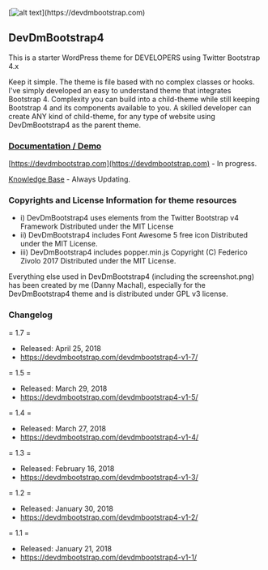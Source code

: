 [![alt text](https://devdmbootstrap.com/wp-content/uploads/DevDmBootstrap4-final-1.png "https://devdmbootstrap.com")](https://devdmbootstrap.com)


## DevDmBootstrap4

This is a starter WordPress theme for DEVELOPERS using Twitter Bootstrap 4.x

Keep it simple. The theme is file based with no complex classes or hooks. I've simply developed an easy to understand theme that integrates Bootstrap 4. Complexity you can build into a child-theme while still keeping Bootstrap 4 and its components available to you. A skilled developer can create ANY kind of child-theme, for any type of website using DevDmBootstrap4 as the parent theme.

### [Documentation / Demo](https://devdmbootstrap.com)

[https://devdmbootstrap.com](https://devdmbootstrap.com) - In progress.

[Knowledge Base](https://devdmbootstrap.com/knowledge-base/) - Always Updating.

### Copyrights and License Information for theme resources

* i) DevDmBootstrap4 uses elements from the Twitter Bootstrap v4 Framework Distributed under the MIT License
* ii) DevDmBootstrap4 includes Font Awesome 5 free icon Distributed under the MIT License.
* iii) DevDmBootstrap4 includes popper.min.js Copyright (C) Federico Zivolo 2017 Distributed under the MIT License.

Everything else used in DevDmBootstrap4 (including the screenshot.png) has been created by me (Danny Machal), especially for the DevDmBootstrap4 theme and is distributed under GPL v3 license.

### Changelog

= 1.7 =
* Released: April 25, 2018
* https://devdmbootstrap.com/devdmbootstrap4-v1-7/

= 1.5 =
* Released: March 29, 2018
* https://devdmbootstrap.com/devdmbootstrap4-v1-5/

= 1.4 =
* Released: March 27, 2018
* https://devdmbootstrap.com/devdmbootstrap4-v1-4/

= 1.3 =
* Released: February 16, 2018
* https://devdmbootstrap.com/devdmbootstrap4-v1-3/

= 1.2 =
* Released: January 30, 2018
* https://devdmbootstrap.com/devdmbootstrap4-v1-2/

= 1.1 =
* Released: January 21, 2018
* https://devdmbootstrap.com/devdmbootstrap4-v1-1/
